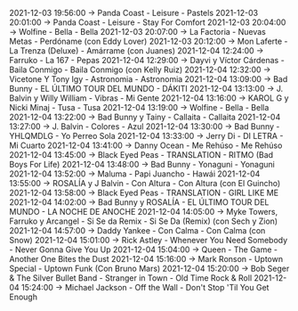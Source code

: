2021-12-03 19:56:00 -> Panda Coast - Leisure - Pastels
2021-12-03 20:01:00 -> Panda Coast - Leisure - Stay For Comfort
2021-12-03 20:04:00 -> Wolfine - Bella - Bella
2021-12-03 20:07:00 -> La Factoria - Nuevas Metas - Perdóname (con Eddy Lover)
2021-12-03 20:12:00 -> Mon Laferte - La Trenza (Deluxe) - Amárrame (con Juanes)
2021-12-04 12:24:00 -> Farruko - La 167 - Pepas
2021-12-04 12:29:00 -> Dayvi y Víctor Cárdenas - Baila Conmigo - Baila Conmigo (con Kelly Ruiz)
2021-12-04 12:32:00 -> Vicetone Y Tony Igy - Astronomia - Astronomia
2021-12-04 13:09:00 -> Bad Bunny - EL ÚLTIMO TOUR DEL MUNDO - DÁKITI
2021-12-04 13:13:00 -> J. Balvin y Willy William - Vibras - Mi Gente
2021-12-04 13:16:00 -> KAROL G y Nicki Minaj - Tusa - Tusa
2021-12-04 13:19:00 -> Wolfine - Bella - Bella
2021-12-04 13:22:00 -> Bad Bunny y Tainy - Callaita - Callaita
2021-12-04 13:27:00 -> J. Balvin - Colores - Azul
2021-12-04 13:30:00 -> Bad Bunny - YHLQMDLG - Yo Perreo Sola
2021-12-04 13:33:00 -> Jerry Di - DI LETRA - Mi Cuarto
2021-12-04 13:41:00 -> Danny Ocean - Me Rehúso - Me Rehúso
2021-12-04 13:45:00 -> Black Eyed Peas - TRANSLATION - RITMO (Bad Boys For Life)
2021-12-04 13:48:00 -> Bad Bunny - Yonaguni - Yonaguni
2021-12-04 13:52:00 -> Maluma - Papi Juancho - Hawái
2021-12-04 13:55:00 -> ROSALÍA y J Balvin - Con Altura - Con Altura (con El Guincho)
2021-12-04 13:58:00 -> Black Eyed Peas - TRANSLATION - GIRL LIKE ME
2021-12-04 14:02:00 -> Bad Bunny y ROSALÍA - EL ÚLTIMO TOUR DEL MUNDO - LA NOCHE DE ANOCHE
2021-12-04 14:05:00 -> Myke Towers, Farruko y Arcangel - Si Se da Remix - Si Se Da (Remix) (con Sech y Zion)
2021-12-04 14:57:00 -> Daddy Yankee - Con Calma - Con Calma (con Snow)
2021-12-04 15:01:00 -> Rick Astley - Whenever You Need Somebody - Never Gonna Give You Up
2021-12-04 15:04:00 -> Queen - The Game - Another One Bites the Dust
2021-12-04 15:16:00 -> Mark Ronson - Uptown Special - Uptown Funk (Con Bruno Mars)
2021-12-04 15:20:00 -> Bob Seger & The Silver Bullet Band - Stranger in Town - Old Time Rock & Roll
2021-12-04 15:24:00 -> Michael Jackson - Off the Wall - Don't Stop 'Til You Get Enough
